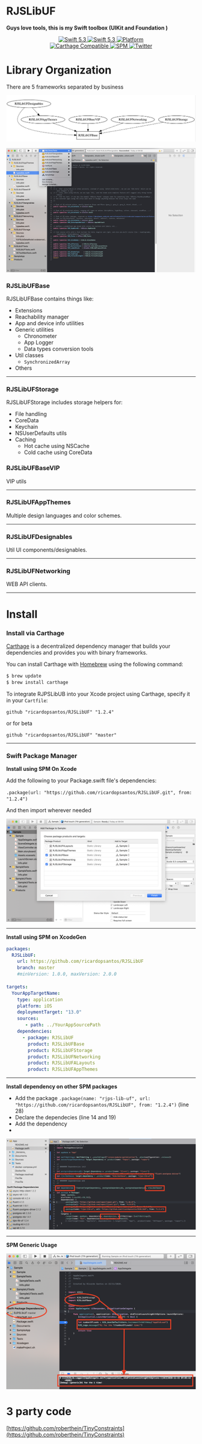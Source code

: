 # RJSLibUF

__Guys love tools, this is my Swift toolbox (UIKit and Foundation )__

<p align="center">
   <a href="https://developer.apple.com/swift/">
      <img src="https://img.shields.io/badge/Swift-5.3-orange.svg?style=flat" alt="Swift 5.3">
   </a>
    <a href="https://developer.apple.com/swift/">
      <img src="https://img.shields.io/badge/Xcode-12.0.1-blue.svg" alt="Swift 5.3">
   </a>
   <a href="">
      <img src="https://img.shields.io/cocoapods/p/ValidatedPropertyKit.svg?style=flat" alt="Platform">
   </a>
   <br/>
   <a href="https://github.com/Carthage/Carthage">
      <img src="https://img.shields.io/badge/Carthage-compatible-4BC51D.svg?style=flat" alt="Carthage Compatible">
   </a>
   <a href="https://github.com/apple/swift-package-manager">
      <img src="https://img.shields.io/badge/Swift%20Package%20Manager-compatible-brightgreen.svg" alt="SPM">
   </a>
   <a href="https://twitter.com/ricardo_psantos/">
      <img src="https://img.shields.io/badge/Twitter-@ricardo_psantos-blue.svg?style=flat" alt="Twitter">
   </a>
</p>


# Library Organization

There are 5 frameworks separated by business 

![Preview](Documents/readme.graf.png)

![Preview](Documents/readme.proj.png)

### RJSLibUFBase

RJSLibUFBase contains things like:

* Extensions
* Reachability manager
* App and device info utilities
* Generic utilities 
   * Chronometer
   * App Logger
   * Data types conversion tools
* Util classes
   * `SynchronizedArray`
* Others

---

### RJSLibUFStorage

RJSLibUFStorage includes storage helpers for:

* File handling
* CoreData
* Keychain
* NSUserDefaults utils
* Caching 
   * Hot cache using NSCache
   * Cold cache using CoreData


### RJSLibUFBaseVIP

VIP utils

---

### RJSLibUFAppThemes

Multiple design languages and color schemes.

---

### RJSLibUFDesignables

Util UI components/designables.

---

### RJSLibUFNetworking

WEB API clients.

---

# Install

### Install via Carthage

[Carthage](https://github.com/Carthage/Carthage) is a decentralized dependency manager that builds your dependencies and provides you with binary frameworks.

You can install Carthage with [Homebrew](http://brew.sh/) using the following command:

```bash
$ brew update
$ brew install carthage
```

To integrate RJPSLibUB into your Xcode project using Carthage, specify it in your `Cartfile`:

```ogdl
github "ricardopsantos/RJSLibUF" "1.2.4"
```

or for beta

```ogdl
github "ricardopsantos/RJSLibUF" "master"
```

---

### Swift Package Manager

__Install using SPM On Xcode__

Add the following to your Package.swift file's dependencies:

`.package(url: "https://github.com/ricardopsantos/RJSLibUF.git", from: "1.2.4")`

And then import wherever needed

![Preview](Documents/readme.spm1.png)

---

__Install using SPM on XcodeGen__

```yml
packages:
  RJSLibUF:
    url: https://github.com/ricardopsantos/RJSLibUF
    branch: master
    #minVersion: 1.0.0, maxVersion: 2.0.0
    
targets:
  YourAppTargetName:
    type: application
    platform: iOS
    deploymentTarget: "13.0"
    sources:
       - path: ../YourAppSourcePath
    dependencies:
      - package: RJSLibUF
        product: RJSLibUFBase
        product: RJSLibUFStorage
        product: RJSLibUFNetworking
        product: RJSLibUFALayouts
        product: RJSLibUFAppThemes
```

---

__Install dependency on other SPM packages__

* Add the package `.package(name: "rjps-lib-uf", url: "https://github.com/ricardopsantos/RJSLibUF", from: "1.2.4")` (line 28)
* Declare the dependecies (line 14 and 19)
* Add the dependency
* 
![Preview](Documents/readme.spm3.png)

---      
        
__SPM Generic Usage__

![Preview](Documents/readme.spm2.png)

# 3 party code

[https://github.com/roberthein/TinyConstraints](https://github.com/roberthein/TinyConstraints)
